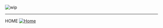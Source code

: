 ![wip](http://files.softicons.com/download/system-icons/nano-icon-set-by-freeman/png/128/Folder%20-%20Work%20in%20Progress.png)

***
HOME [![Home][img_home]][href_home]

<!-- Definizione dei link per la navigazione -->
[href_home]: <https://groppedev.github.io/java-getting-started/>
[img_home]: <http://files.softicons.com/download/toolbar-icons/soft-icons-by-lokas-software/png/48x48/0007-home.png>
